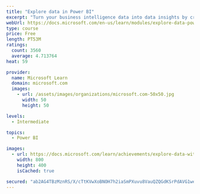 ```yaml
---
title: "Explore data in Power BI"
excerpt: "Turn your business intelligence data into data insights by creating and configuring Power BI dashboards."
webUrl: https://docs.microsoft.com/en-us/learn/modules/explore-data-power-bi/
type: course
price: Free
length: PT53M
ratings:
  count: 3560
  average: 4.713764
heat: 59

provider:
  name: Microsoft Learn
  domain: microsoft.com
  images:
    - url: /assets/images/organizations/microsoft.com-50x50.jpg
      width: 50
      height: 50

levels:
  - Intermediate

topics:
  - Power BI

images:
  - url: https://docs.microsoft.com/learn/achievements/explore-data-with-power-bi-desktop-social.png
    width: 800
    height: 400
    isCached: true

secured: "ab2AG4TBzMznRS/X/cTtKVwXoBNOH7h2iaSmPXuvu8VauQZQGdKSrPdAVG1weHEaV4/zcPHK/EydLBvMtErn+EaTdrbb3DOSQRSDpJ6EBNoWuiQ4D6WUsC0Ejn6o1n6Hp2daF1l7SrSwsNEVV/FlepGf1q7jgP1THPU4MMAPC5PItILeezi84Om6lbCISrZIOqQYqdKmZaF4xOuNKq9puhsnAXAu3cIe0ogo/3lH4jc2HGc5EaqtoGEwT0XXOu4TGEm3Poiyb4S9oE0JXvjIxBr41GOIkKxyNV6MBQDpm+cW15As+TJFMAjouxmdYuldHqOojz+G9W+0kBWvuV2xSAaZJR3aPXavpwvSAaA50DI1cMiFkR5+BW7EUW6h/9Ni/JOUHDzw47aGS0A/amHfzpSsjDOgLbkLWT/XuTKFngs=;23o4ggI7CreEaFLl63Zq2Q=="
---
```


